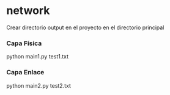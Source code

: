 # network
Crear directorio output en el proyecto en el directorio principal

### Capa Física
python main1.py test1.txt

### Capa Enlace
python main2.py test2.txt